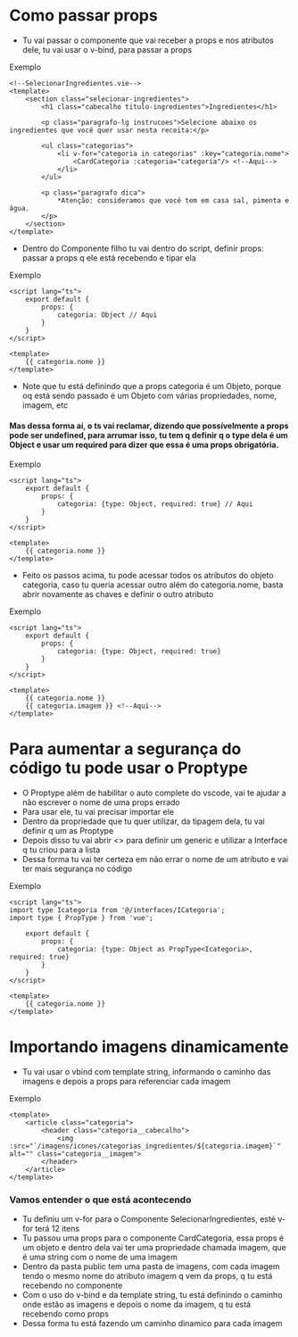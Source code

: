 # Como passar props

- Tu vai passar o componente que vai receber a props e nos atributos dele, tu vai usar o v-bind, para passar a props

Exemplo


```vue
<!--SelecionarIngredientes.vie-->
<template>
    <section class="selecionar-ingredientes">
        <h1 class="cabecalho titulo-ingredientes">Ingredientes</h1>

        <p class="paragrafo-lg instrucoes">Selecione abaixo os ingredientes que você quer usar nesta receita:</p>

        <ul class="categorias">
            <li v-for="categoria in categorias" :key="categoria.nome">
                <CardCategoria :categoria="categoria"/> <!--Aqui-->
            </li>
        </ul>

        <p class="paragrafo dica">
            *Atenção: consideramos que você tem em casa sal, pimenta e água.
        </p>
    </section>
</template>
```

- Dentro do Componente filho tu vai dentro do script, definir props: passar a props q ele está recebendo e tipar ela

Exemplo

```vue
<script lang="ts">
    export default {
        props: {
            categoria: Object // Aqui
        }
    }
</script>

<template>
    {{ categoria.nome }}
</template>
```

- Note que tu está definindo que a props categoria é um Objeto, porque oq está sendo passado é um Objeto com várias propriedades, nome, imagem, etc

#### Mas dessa forma aí, o ts vai reclamar, dizendo que possívelmente a props pode ser undefined, para arrumar isso, tu tem q definir q o type dela é um Object e usar um required para dizer que essa é uma props obrigatória.

Exemplo

```vue
<script lang="ts">
    export default {
        props: {
            categoria: {type: Object, required: true} // Aqui
        }
    }
</script>

<template>
    {{ categoria.nome }}
</template>
```

- Feito os passos acima, tu pode acessar todos os atributos do objeto categoria, caso tu queria acessar outro além do categoria.nome, basta abrir novamente as chaves e definir o outro atributo

Exemplo

```vue
<script lang="ts">
    export default {
        props: {
            categoria: {type: Object, required: true}
        }
    }
</script>

<template>
    {{ categoria.nome }}
    {{ categoria.imagem }} <!--Aqui-->
</template>
```

# Para aumentar a segurança do código tu pode usar o Proptype

- O Proptype além de habilitar o auto complete do vscode, vai te ajudar a não escrever o nome de uma props errado
- Para usar ele, tu vai precisar importar ele
- Dentro da propriedade que tu quer utilizar, da tipagem dela, tu vai definir q um as Proptype
- Depois disso tu vai abrir <> para definir um generic e utilizar a Interface q tu criou para a lista
- Dessa forma  tu vai ter certeza em não errar o nome de um atributo e vai ter mais segurança no código

Exemplo

```vue
<script lang="ts">
import type Icategoria from '@/interfaces/ICategoria';
import type { PropType } from 'vue';

    export default {
        props: {
            categoria: {type: Object as PropType<Icategoria>, required: true}
        }
    }
</script>

<template>
    {{ categoria.nome }}
</template>
```

# Importando imagens dinamicamente

- Tu vai usar o vbind com template string, informando o caminho das imagens e depois a props para referenciar cada imagem

Exemplo

```vue
<template>
    <article class="categoria">
        <header class="categoria__cabecalho">
            <img :src="`/imagens/icones/categorias_ingredientes/${categoria.imagem}`" alt="" class="categoria__imagem">
        </header>
    </article>
</template>
```

### Vamos entender o que está acontecendo

- Tu definiu um v-for para o Componente SelecionarIngredientes, esté v-for terá 12 itens
- Tu passou  uma props para o componente CardCategoria, essa props é um objeto e dentro dela vai ter uma propriedade chamada imagem, que é uma string com o nome de uma imagem
- Dentro da pasta public tem uma pasta de imagens, com cada  imagem tendo o mesmo nome do atributo imagem q vem da props, q  tu está recebendo no componente
- Com o uso do v-bind e da template string, tu está definindo o caminho onde estão as imagens e depois o nome da imagem, q tu está recebendo como props
- Dessa forma tu está fazendo um caminho dinamico para cada imagem

